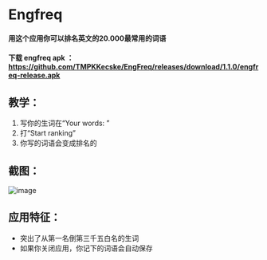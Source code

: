 # Engfreq
#### 用这个应用你可以排名英文的20.000最常用的词语 
#### 下载 engfreq apk ： https://github.com/TMPKKecske/EngFreq/releases/download/1.1.0/engfreq-release.apk
## 教学：
1. 写你的生词在“Your words: ”
2. 打“Start ranking”
3. 你写的词语会变成排名的
## 截图：
![image](https://github.com/TMPKKecske/EngFreq/assets/60364668/1bf2fdfb-0568-4574-bafc-5a0313461462)
## 应用特征：
- 突出了从第一名倒第三千五白名的生词
- 如果你关闭应用，你记下的词语会自动保存
